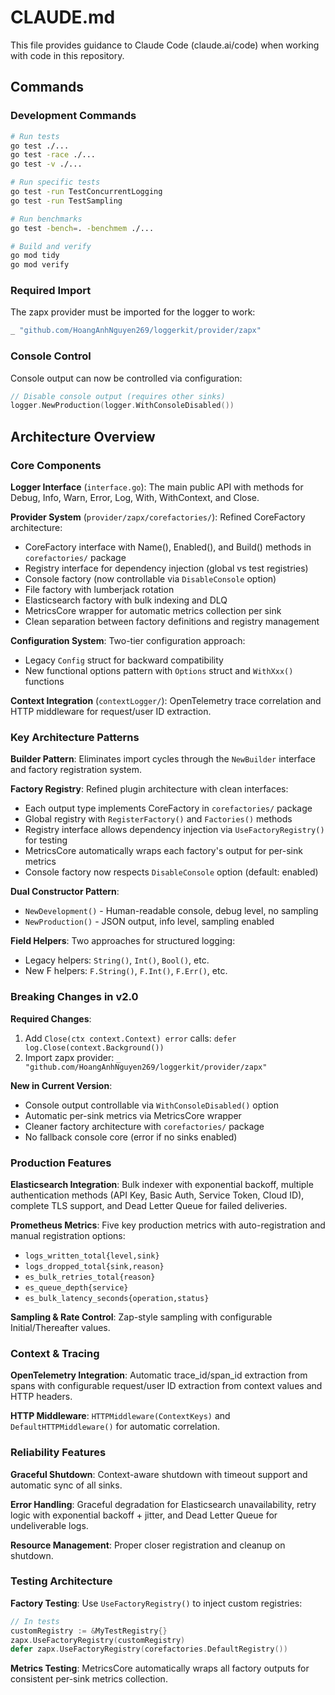 # CLAUDE.md

This file provides guidance to Claude Code (claude.ai/code) when working with code in this repository.

## Commands

### Development Commands
```bash
# Run tests
go test ./...
go test -race ./...
go test -v ./...

# Run specific tests
go test -run TestConcurrentLogging
go test -run TestSampling

# Run benchmarks
go test -bench=. -benchmem ./...

# Build and verify
go mod tidy
go mod verify
```

### Required Import
The zapx provider must be imported for the logger to work:
```go
_ "github.com/HoangAnhNguyen269/loggerkit/provider/zapx"
```

### Console Control
Console output can now be controlled via configuration:
```go
// Disable console output (requires other sinks)
logger.NewProduction(logger.WithConsoleDisabled())
```

## Architecture Overview

### Core Components

**Logger Interface** (`interface.go`): The main public API with methods for Debug, Info, Warn, Error, Log, With, WithContext, and Close.

**Provider System** (`provider/zapx/corefactories/`): Refined CoreFactory architecture:
- CoreFactory interface with Name(), Enabled(), and Build() methods in `corefactories/` package
- Registry interface for dependency injection (global vs test registries)
- Console factory (now controllable via `DisableConsole` option)
- File factory with lumberjack rotation
- Elasticsearch factory with bulk indexing and DLQ
- MetricsCore wrapper for automatic metrics collection per sink
- Clean separation between factory definitions and registry management

**Configuration System**: Two-tier configuration approach:
- Legacy `Config` struct for backward compatibility
- New functional options pattern with `Options` struct and `WithXxx()` functions

**Context Integration** (`contextLogger/`): OpenTelemetry trace correlation and HTTP middleware for request/user ID extraction.

### Key Architecture Patterns

**Builder Pattern**: Eliminates import cycles through the `NewBuilder` interface and factory registration system.

**Factory Registry**: Refined plugin architecture with clean interfaces:
- Each output type implements CoreFactory in `corefactories/` package
- Global registry with `RegisterFactory()` and `Factories()` methods
- Registry interface allows dependency injection via `UseFactoryRegistry()` for testing
- MetricsCore automatically wraps each factory's output for per-sink metrics
- Console factory now respects `DisableConsole` option (default: enabled)

**Dual Constructor Pattern**: 
- `NewDevelopment()` - Human-readable console, debug level, no sampling
- `NewProduction()` - JSON output, info level, sampling enabled

**Field Helpers**: Two approaches for structured logging:
- Legacy helpers: `String()`, `Int()`, `Bool()`, etc.
- New F helpers: `F.String()`, `F.Int()`, `F.Err()`, etc.

### Breaking Changes in v2.0

**Required Changes**:
1. Add `Close(ctx context.Context) error` calls: `defer log.Close(context.Background())`
2. Import zapx provider: `_ "github.com/HoangAnhNguyen269/loggerkit/provider/zapx"`

**New in Current Version**:
- Console output controllable via `WithConsoleDisabled()` option
- Automatic per-sink metrics via MetricsCore wrapper
- Cleaner factory architecture with `corefactories/` package
- No fallback console core (error if no sinks enabled)

### Production Features

**Elasticsearch Integration**: Bulk indexer with exponential backoff, multiple authentication methods (API Key, Basic Auth, Service Token, Cloud ID), complete TLS support, and Dead Letter Queue for failed deliveries.

**Prometheus Metrics**: Five key production metrics with auto-registration and manual registration options:
- `logs_written_total{level,sink}` 
- `logs_dropped_total{sink,reason}`
- `es_bulk_retries_total{reason}`
- `es_queue_depth{service}`
- `es_bulk_latency_seconds{operation,status}`

**Sampling & Rate Control**: Zap-style sampling with configurable Initial/Thereafter values.

### Context & Tracing

**OpenTelemetry Integration**: Automatic trace_id/span_id extraction from spans with configurable request/user ID extraction from context values and HTTP headers.

**HTTP Middleware**: `HTTPMiddleware(ContextKeys)` and `DefaultHTTPMiddleware()` for automatic correlation.

### Reliability Features

**Graceful Shutdown**: Context-aware shutdown with timeout support and automatic sync of all sinks.

**Error Handling**: Graceful degradation for Elasticsearch unavailability, retry logic with exponential backoff + jitter, and Dead Letter Queue for undeliverable logs.

**Resource Management**: Proper closer registration and cleanup on shutdown.

### Testing Architecture

**Factory Testing**: Use `UseFactoryRegistry()` to inject custom registries:
```go
// In tests
customRegistry := &MyTestRegistry{}
zapx.UseFactoryRegistry(customRegistry)
defer zapx.UseFactoryRegistry(corefactories.DefaultRegistry())
```

**Metrics Testing**: MetricsCore automatically wraps all factory outputs for consistent per-sink metrics collection.